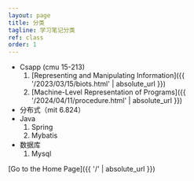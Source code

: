 ```yaml
---
layout: page
title: 分类
tagline: 学习笔记分类
ref: class
order: 1
---
```




- Csapp (cmu 15-213) 
  1. [Representing and Manipulating Information]({{ '/2023/03/15/biots.html' | absolute_url }})
  2. [Machine-Level Representation of Programs]({{ '/2024/04/11/procedure.html' | absolute_url }})
- 分布式（mit 6.824）
- Java
  1. Spring
  2. Mybatis
- 数据库
  1. Mysql

[Go to the Home Page]({{ '/' | absolute_url }})
